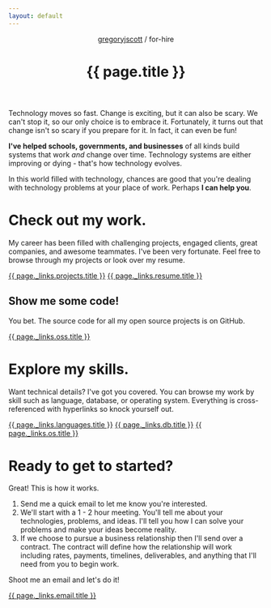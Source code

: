 ```yaml
---
layout: default
---
```


<header>
<nav>
<a href="/">gregoryjscott</a> / for-hire
</nav>

<h1>{{ page.title }}</h1>
</header>

<article markdown="1">
Technology moves so fast. Change is exciting, but it can also be scary. We can't stop it, so our only choice is to embrace it. Fortunately, it turns out that change isn't so scary if you prepare for it. In fact, it can even be fun!

**I've helped schools, governments, and businesses** of all kinds build systems that work _and_ change over time. Technology systems are either improving or dying - that's how technology evolves.

In this world filled with technology, chances are good that you're dealing with technology problems at your place of work. Perhaps **I can help you**.
</article>

# Check out my work.

<article markdown="1">
My career has been filled with challenging projects, engaged clients, great companies, and awesome teammates. I've been very fortunate. Feel free to browse through my projects or look over my resume.
</article>

<a class="button" href="{{ page._links.projects.href }}">{{ page._links.projects.title }}</a>
<a class="button" href="{{ page._links.resume.href }}">{{ page._links.resume.title }}</a>

## Show me some code!

<article markdown="1">
You bet. The source code for all my open source projects is on GitHub.
</article>

<a class="button" href="{{ page._links.oss.href }}">{{ page._links.oss.title }}</a>

# Explore my skills.

<article markdown="1">
Want technical details? I've got you covered. You can browse my work by skill such as language, database, or operating system. Everything is cross-referenced with hyperlinks so knock yourself out.
</article>

<a class="button" href="{{ page._links.languages.href }}">{{ page._links.languages.title }}</a>
<a class="button" href="{{ page._links.db.href }}">{{ page._links.db.title }}</a>
<a class="button" href="{{ page._links.os.href }}">{{ page._links.os.title }}</a>

# Ready to get to started?

<article markdown="1">
Great! This is how it works.

1. Send me a quick email to let me know you're interested.
2. We'll start with a 1 - 2 hour meeting. You'll tell me about your technologies, problems, and ideas. I'll tell you how I can solve your problems and make your ideas become reality.
3. If we choose to pursue a business relationship then I'll send over a contract. The contract will define how the relationship will work including rates, payments, timelines, deliverables, and anything that I'll need from you to begin work.

Shoot me an email and let's do it!
</article>

<a class="button recommend" href="{{ page._links.email.href }}">{{ page._links.email.title }}</a>
